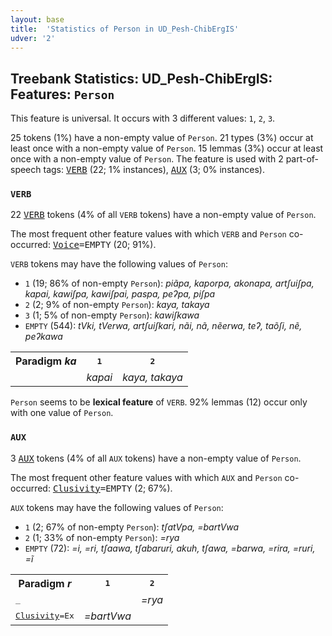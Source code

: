 ```yaml
---
layout: base
title:  'Statistics of Person in UD_Pesh-ChibErgIS'
udver: '2'
---
```


## Treebank Statistics: UD_Pesh-ChibErgIS: Features: `Person`

This feature is universal.
It occurs with 3 different values: `1`, `2`, `3`.

25 tokens (1%) have a non-empty value of `Person`.
21 types (3%) occur at least once with a non-empty value of `Person`.
15 lemmas (3%) occur at least once with a non-empty value of `Person`.
The feature is used with 2 part-of-speech tags: <tt><a href="pay_chibergis-pos-VERB.html">VERB</a></tt> (22; 1% instances), <tt><a href="pay_chibergis-pos-AUX.html">AUX</a></tt> (3; 0% instances).

### `VERB`

22 <tt><a href="pay_chibergis-pos-VERB.html">VERB</a></tt> tokens (4% of all `VERB` tokens) have a non-empty value of `Person`.

The most frequent other feature values with which `VERB` and `Person` co-occurred: <tt><a href="pay_chibergis-feat-Voice.html">Voice</a></tt><tt>=EMPTY</tt> (20; 91%).

`VERB` tokens may have the following values of `Person`:

* `1` (19; 86% of non-empty `Person`): <em>piãpa, kaporpa, akonapa, artʃuiʃpa, kapai, kawiʃpa, kawiʃpai, paspa, peʔpa, piʃpa</em>
* `2` (2; 9% of non-empty `Person`): <em>kaya, takaya</em>
* `3` (1; 5% of non-empty `Person`): <em>kawiʃkawa</em>
* `EMPTY` (544): <em>tVki, tVerwa, artʃuiʃkari, nãi, nã, nẽerwa, teʔ, taõʃi, nẽ, peʔkawa</em>

<table>
  <tr><th>Paradigm <i>ka</i></th><th><tt>1</tt></th><th><tt>2</tt></th></tr>
  <tr><td><tt></tt></td><td><em>kapai</em></td><td><em>kaya, takaya</em></td></tr>
</table>

`Person` seems to be **lexical feature** of `VERB`. 92% lemmas (12) occur only with one value of `Person`.

### `AUX`

3 <tt><a href="pay_chibergis-pos-AUX.html">AUX</a></tt> tokens (4% of all `AUX` tokens) have a non-empty value of `Person`.

The most frequent other feature values with which `AUX` and `Person` co-occurred: <tt><a href="pay_chibergis-feat-Clusivity.html">Clusivity</a></tt><tt>=EMPTY</tt> (2; 67%).

`AUX` tokens may have the following values of `Person`:

* `1` (2; 67% of non-empty `Person`): <em>tʃatVpa, =bartVwa</em>
* `2` (1; 33% of non-empty `Person`): <em>=rya</em>
* `EMPTY` (72): <em>=i, =ri, tʃaawa, tʃabaruri, akuh, tʃawa, =barwa, =rira, =ruri, =ĩ</em>

<table>
  <tr><th>Paradigm <i>r</i></th><th><tt>1</tt></th><th><tt>2</tt></th></tr>
  <tr><td><tt>_</tt></td><td></td><td><em>=rya</em></td></tr>
  <tr><td><tt><tt><a href="pay_chibergis-feat-Clusivity.html">Clusivity</a></tt><tt>=Ex</tt></tt></td><td><em>=bartVwa</em></td><td></td></tr>
</table>

